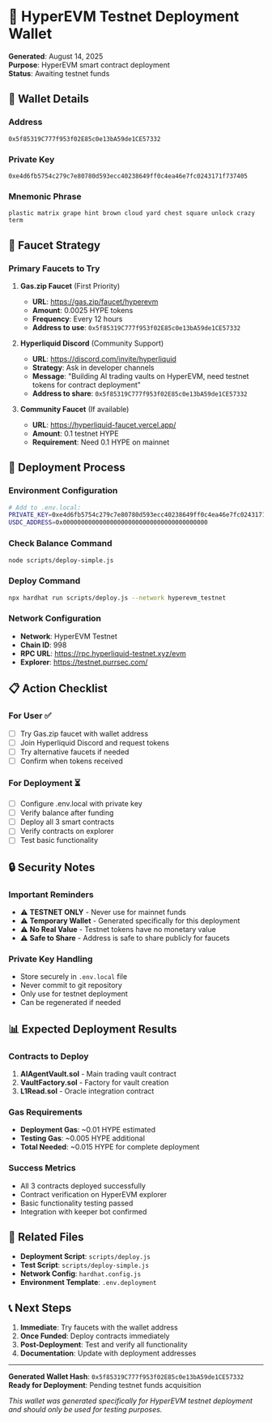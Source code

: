 # 🔑 HyperEVM Testnet Deployment Wallet

**Generated**: August 14, 2025  
**Purpose**: HyperEVM smart contract deployment  
**Status**: Awaiting testnet funds

## 🏦 Wallet Details

### **Address**
```
0x5f85319C777f953f02E85c0e13bA59de1CE57332
```

### **Private Key** 
```
0xe4d6fb5754c279c7e80780d593ecc40238649ff0c4ea46e7fc0243171f737405
```

### **Mnemonic Phrase**
```
plastic matrix grape hint brown cloud yard chest square unlock crazy term
```

## 🎯 Faucet Strategy

### **Primary Faucets to Try**

1. **Gas.zip Faucet** (First Priority)
   - **URL**: https://gas.zip/faucet/hyperevm
   - **Amount**: 0.0025 HYPE tokens
   - **Frequency**: Every 12 hours
   - **Address to use**: `0x5f85319C777f953f02E85c0e13bA59de1CE57332`

2. **Hyperliquid Discord** (Community Support)
   - **URL**: https://discord.com/invite/hyperliquid
   - **Strategy**: Ask in developer channels
   - **Message**: "Building AI trading vaults on HyperEVM, need testnet tokens for contract deployment"
   - **Address to share**: `0x5f85319C777f953f02E85c0e13bA59de1CE57332`

3. **Community Faucet** (If available)
   - **URL**: https://hyperliquid-faucet.vercel.app/
   - **Amount**: 0.1 testnet HYPE
   - **Requirement**: Need 0.1 HYPE on mainnet

## 🚀 Deployment Process

### **Environment Configuration**
```bash
# Add to .env.local:
PRIVATE_KEY=0xe4d6fb5754c279c7e80780d593ecc40238649ff0c4ea46e7fc0243171f737405
USDC_ADDRESS=0x0000000000000000000000000000000000000000
```

### **Check Balance Command**
```bash
node scripts/deploy-simple.js
```

### **Deploy Command** 
```bash
npx hardhat run scripts/deploy.js --network hyperevm_testnet
```

### **Network Configuration**
- **Network**: HyperEVM Testnet
- **Chain ID**: 998
- **RPC URL**: https://rpc.hyperliquid-testnet.xyz/evm
- **Explorer**: https://testnet.purrsec.com/

## 📋 Action Checklist

### **For User** ✅
- [ ] Try Gas.zip faucet with wallet address
- [ ] Join Hyperliquid Discord and request tokens
- [ ] Try alternative faucets if needed
- [ ] Confirm when tokens received

### **For Deployment** ⏳
- [ ] Configure .env.local with private key
- [ ] Verify balance after funding
- [ ] Deploy all 3 smart contracts
- [ ] Verify contracts on explorer
- [ ] Test basic functionality

## 🔒 Security Notes

### **Important Reminders**
- ⚠️ **TESTNET ONLY** - Never use for mainnet funds
- ⚠️ **Temporary Wallet** - Generated specifically for this deployment
- ⚠️ **No Real Value** - Testnet tokens have no monetary value
- ⚠️ **Safe to Share** - Address is safe to share publicly for faucets

### **Private Key Handling**
- Store securely in `.env.local` file
- Never commit to git repository
- Only use for testnet deployment
- Can be regenerated if needed

## 📊 Expected Deployment Results

### **Contracts to Deploy**
1. **AIAgentVault.sol** - Main trading vault contract
2. **VaultFactory.sol** - Factory for vault creation
3. **L1Read.sol** - Oracle integration contract

### **Gas Requirements**
- **Deployment Gas**: ~0.01 HYPE estimated
- **Testing Gas**: ~0.005 HYPE additional
- **Total Needed**: ~0.015 HYPE for complete deployment

### **Success Metrics**
- All 3 contracts deployed successfully
- Contract verification on HyperEVM explorer
- Basic functionality testing passed
- Integration with keeper bot confirmed

## 🔗 Related Files

- **Deployment Script**: `scripts/deploy.js`
- **Test Script**: `scripts/deploy-simple.js`
- **Network Config**: `hardhat.config.js`
- **Environment Template**: `.env.deployment`

## 📞 Next Steps

1. **Immediate**: Try faucets with the wallet address
2. **Once Funded**: Deploy contracts immediately  
3. **Post-Deployment**: Test and verify all functionality
4. **Documentation**: Update with deployment addresses

---

**Generated Wallet Hash**: `0x5f85319C777f953f02E85c0e13bA59de1CE57332`  
**Ready for Deployment**: Pending testnet funds acquisition

*This wallet was generated specifically for HyperEVM testnet deployment and should only be used for testing purposes.*